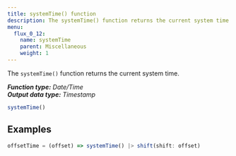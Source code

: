 ```yaml
---
title: systemTime() function
description: The systemTime() function returns the current system time.
menu:
  flux_0_12:
    name: systemTime
    parent: Miscellaneous
    weight: 1
---
```


The `systemTime()` function returns the current system time.

_**Function type:** Date/Time_  
_**Output data type:** Timestamp_

```js
systemTime()
```

## Examples
```js
offsetTime = (offset) => systemTime() |> shift(shift: offset)
```
